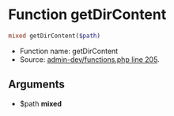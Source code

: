 Function getDirContent
===========================





```php
mixed getDirContent($path)
```

* Function name: getDirContent
* Source: [admin-dev/functions.php line 205](https://github.com/PrestaShop/PrestaShop/blob/1.6.0.10/admin-dev/functions.php#L205).

Arguments
---------

* $path **mixed**

